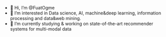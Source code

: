 - 👋 Hi, I’m @FuatOgme 
- 👀 I’m interested in Data science,  AI, machine&deep learning, information processing and data&web mining.
- 🌱 I’m currently studying & working on state-of-the-art recommender systems for multi-modal data

<!---
FuatOgme/FuatOgme is a ✨ special ✨ repository because its `README.md` (this file) appears on your GitHub profile.
You can click the Preview link to take a look at your changes.
--->
